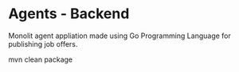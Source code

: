 # Agents - Backend
Monolit agent appliation made using Go Programming Language for publishing job offers.

mvn clean package